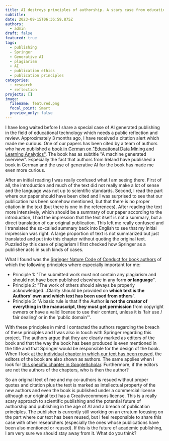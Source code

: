 ```yaml
---
title: AI destroys principles of authorship. A scary case from educational technology publishing.
subtitle:
date: 2023-09-15T06:36:59.875Z
authors:
  - admin
draft: false
featured: true
tags:
  - publishing
  - Springer
  - Generative AI
  - plagiarism
  - AI
  - publication ethics
  - publication principles
categories:
  - research
  - reflection
projects: []
image:
  filename: featured.png
  focal_point: Smart
  preview_only: false
---
```

I have long waited before I share a special case of AI generated publishing in the field of educational technology which needs a public reflection and review. Approximately 3 months ago, I have received a citation alert which made me curious. One of our papers has been cited by a team of authors who have published a [book in German on "Educational Data Mining and Learning Analytics"](https://link.springer.com/book/10.1007/978-3-658-39607-7). The book has as subtitle "A machine generated overview". Especially the fact that authors from Ireland have published a book in German and the use of generative AI for the book has made me even more curious.

After an initial reading I was really confused what I am seeing there. First of all, the introduction and much of the text did not really make a lot of sense and the language was not up to scientific standards. Second, I read the part where our paper should have been cited and I was surprised to see that our publication has been somehow mentioned, but that there is no proper citation in the text (but there is one in the references). After reading the text more intensively, which should be a summary of our paper according to the introduction, I had the impression that the text itself is not a summary, but a direct translation of our original publication. This left me really confused and I translated the so-called summary back into English to see that my initial impression was right. A large proportion of text is not summarized but just translated and put into this chapter without quoting the original text. Puzzled by this case of plagiarism I first checked how Springer as a publisher acts in such kinds of cases.

What I found was the [Springer Nature Code of Conduct for book authors](https://resource-cms.springernature.com/springer-cms/rest/v1/content/17288246/data/v4) of which the following principles where especially important for me:

- Principle 1: "The submitted work must not contain any plagiarism and should not have been published elsewhere in any form **or language**".
- Principle 2: "The work of others should always be properly acknowledged...Clarity should be provided on **which text is the Authors’ own and which text has been used from others**".
- Principle 3: "A basic rule is that if the Author **is not the creator of everything in the manuscript, they must get permission** from copyright owners or have a valid license to use their content, unless it is ‘fair use / fair dealing’ or in the ‘public domain’".

With these principles in mind I contacted the authors regarding the breach of these principles and I was also in touch with Springer regarding this project. The authors argue that they are clearly marked as editors of the book and that the way the book has been produced is even mentioned in the title and that Springer would be responsible for the design of the book. When I look [at the individual chapter in which our text has been reused](https://link.springer.com/chapter/10.1007/978-3-658-39607-7_3), the editors of the book are also shown as authors. The same applies when I look for [this specific chapter in GoogleScholar](https://scholar.google.de/scholar?hl=de&as_sdt=0%2C5&q=Computergestütztes+selbstreguliertes+und+personalisiertes+Lernen%3A+Forschung+zur+Unterstützung+des+Lerntempos+von+Schülern&btnG=). Furthermore, if the editors are not the authors of the chapters, who is then the author?

So an original text of me and my co-authors is resued without proper quotes and citation plus the text is marked as intellectual property of the new authors and even the book is published under a commercial license although our original text has a Creativecommons license. This is a really scary approach to scientific publishing and the potential future of authorship and publishing in the age of AI and a breach of publication principles. The publisher is currently still working on an erratum focusing on the part where our text has been reused, but I feel responsible to share this case with other researchers (especially the ones whose publications have been also mentioned or reused). If this is the future of academic publishing, I am very sure we should stay away from it. What do you think?